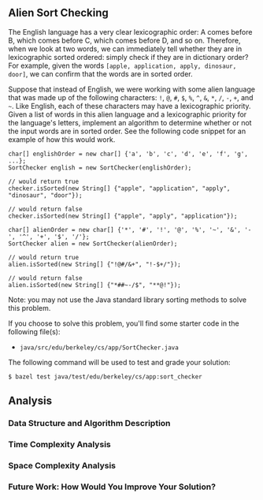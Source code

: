 Alien Sort Checking
-------------------
The English language has a very clear lexicographic order: A comes before B, which comes before C,
which comes before D, and so on. Therefore, when we look at two words, we can immediately tell
whether they are in lexicographic sorted ordered: simply check if they are in dictionary order? For
example, given the words `[apple, application, apply, dinosaur, door]`, we can confirm that
the words are in sorted order.

Suppose that instead of English, we were working with some alien language that was made up of the
following characters: `!`, `@`, `#`, `$`, `%`, `^`, `&`, `*`, `/`, `-`, `+`, and `~`. Like English,
each of these characters may have a lexicographic priority. Given a list of words in this alien
language and a lexicographic priority for the language's letters, implement an algorithm to
determine whether or not the input words are in sorted order. See the following code snippet for an
example of how this would work.

    char[] englishOrder = new char[] {'a', 'b', 'c', 'd', 'e', 'f', 'g', ...};
    SortChecker english = new SortChecker(englishOrder);

    // would return true
    checker.isSorted(new String[] {"apple", "application", "apply", "dinosaur", "door"});

    // would return false
    checker.isSorted(new String[] {"apple", "apply", "application"});

    char[] alienOrder = new char[] {'*', '#', '!', '@', '%', '~', '&', '-', '^', '+', '$', '/'};
    SortChecker alien = new SortChecker(alienOrder);

    // would return true
    alien.isSorted(new String[] {"!@#/&+", "!-$+/"});

    // would return false
    alien.isSorted(new String[] {"*##~-/$", "**@!"});

Note: you may not use the Java standard library sorting methods to solve this problem.

If you choose to solve this problem, you'll find some starter code in the following file(s):

- `java/src/edu/berkeley/cs/app/SortChecker.java`

The following command will be used to test and grade your solution:

    $ bazel test java/test/edu/berkeley/cs/app:sort_checker

Analysis
--------
### Data Structure and Algorithm Description

### Time Complexity Analysis

### Space Complexity Analysis

### Future Work: How Would You Improve Your Solution?
